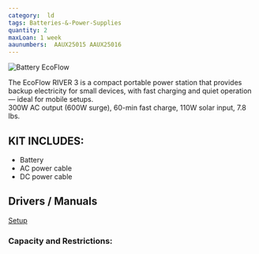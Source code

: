 ```yaml
---
category:  ld
tags: Batteries-&-Power-Supplies
quantity: 2
maxLoan: 1 week
aaunumbers:  AAUX25015 AAUX25016
---
```

![Battery EcoFlow](https://www.avxperten.dk/images/product/200625/original/ecoflow-river-3-ups-powerbank-245wh-300w-sort-da-1749937024.jpg)

The EcoFlow RIVER 3 is a compact portable power station that provides backup electricity for small devices, with fast charging and quiet operation — ideal for mobile setups.<br>300W AC output (600W surge), 60-min fast charge, 110W solar input, 7.8 lbs.
## KIT INCLUDES:
-  Battery 
-  AC power cable 
-  DC power cable

## Drivers / Manuals
[Setup](https://manuals.ecoflow.com/us/product/river-3?lang=en_US)



### Capacity and Restrictions:
